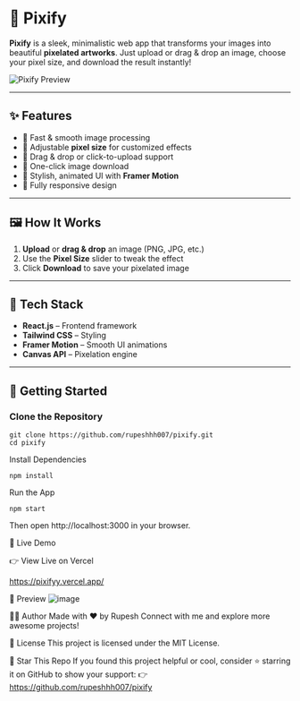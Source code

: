 # 🎨 Pixify

**Pixify** is a sleek, minimalistic web app that transforms your images into beautiful **pixelated artworks**. Just upload or drag & drop an image, choose your pixel size, and download the result instantly!

![Pixify Preview](https://github.com/user-attachments/assets/eec22d42-53cd-4a87-ad13-61c46947a0b6)

---

## ✨ Features

- 🚀 Fast & smooth image processing
- 🧱 Adjustable **pixel size** for customized effects
- 📂 Drag & drop or click-to-upload support
- 💾 One-click image download
- 🎨 Stylish, animated UI with **Framer Motion**
- 📱 Fully responsive design

---

## 🖼️ How It Works

1. **Upload** or **drag & drop** an image (PNG, JPG, etc.)
2. Use the **Pixel Size** slider to tweak the effect
3. Click **Download** to save your pixelated image

---

## 🔧 Tech Stack

- **React.js** – Frontend framework
- **Tailwind CSS** – Styling
- **Framer Motion** – Smooth UI animations
- **Canvas API** – Pixelation engine

---
## 🚀 Getting Started

### Clone the Repository

```
git clone https://github.com/rupeshhh007/pixify.git
cd pixify
```

Install Dependencies
```
npm install
```
Run the App
```
npm start
```
Then open http://localhost:3000 in your browser.

🔗 Live Demo

👉 View Live on Vercel

https://pixifyy.vercel.app/

📸 Preview
![image](https://github.com/user-attachments/assets/d26283a7-47fb-4fd9-84a3-11f4f91bd885)


👨‍🎨 Author
Made with ❤️ by Rupesh
Connect with me and explore more awesome projects!

📄 License
This project is licensed under the MIT License.

🌟 Star This Repo
If you found this project helpful or cool, consider ⭐ starring it on GitHub to show your support:
👉 https://github.com/rupeshhh007/pixify
